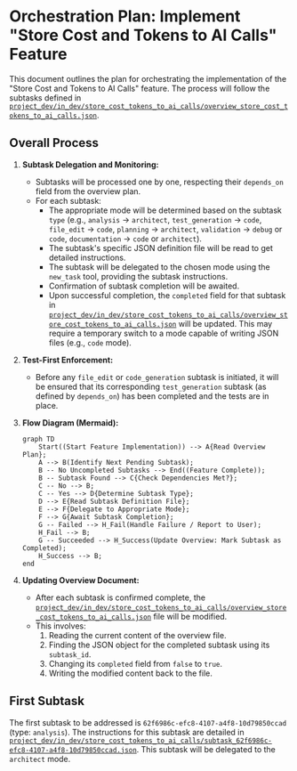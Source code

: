 # Orchestration Plan: Implement "Store Cost and Tokens to AI Calls" Feature

This document outlines the plan for orchestrating the implementation of the "Store Cost and Tokens to AI Calls" feature. The process will follow the subtasks defined in [`project_dev/in_dev/store_cost_tokens_to_ai_calls/overview_store_cost_tokens_to_ai_calls.json`](project_dev/in_dev/store_cost_tokens_to_ai_calls/overview_store_cost_tokens_to_ai_calls.json:1).

## Overall Process

1.  **Subtask Delegation and Monitoring:**
    *   Subtasks will be processed one by one, respecting their `depends_on` field from the overview plan.
    *   For each subtask:
        *   The appropriate mode will be determined based on the subtask `type` (e.g., `analysis` -> `architect`, `test_generation` -> `code`, `file_edit` -> `code`, `planning` -> `architect`, `validation` -> `debug` or `code`, `documentation` -> `code` or `architect`).
        *   The subtask's specific JSON definition file will be read to get detailed instructions.
        *   The subtask will be delegated to the chosen mode using the `new_task` tool, providing the subtask instructions.
        *   Confirmation of subtask completion will be awaited.
        *   Upon successful completion, the `completed` field for that subtask in [`project_dev/in_dev/store_cost_tokens_to_ai_calls/overview_store_cost_tokens_to_ai_calls.json`](project_dev/in_dev/store_cost_tokens_to_ai_calls/overview_store_cost_tokens_to_ai_calls.json:1) will be updated. This may require a temporary switch to a mode capable of writing JSON files (e.g., `code` mode).

2.  **Test-First Enforcement:**
    *   Before any `file_edit` or `code_generation` subtask is initiated, it will be ensured that its corresponding `test_generation` subtask (as defined by `depends_on`) has been completed and the tests are in place.

3.  **Flow Diagram (Mermaid):**

    ```mermaid
    graph TD
        Start((Start Feature Implementation)) --> A{Read Overview Plan};
        A --> B(Identify Next Pending Subtask);
        B -- No Uncompleted Subtasks --> End((Feature Complete));
        B -- Subtask Found --> C{Check Dependencies Met?};
        C -- No --> B;
        C -- Yes --> D{Determine Subtask Type};
        D --> E{Read Subtask Definition File};
        E --> F{Delegate to Appropriate Mode};
        F --> G{Await Subtask Completion};
        G -- Failed --> H_Fail(Handle Failure / Report to User);
        H_Fail --> B;
        G -- Succeeded --> H_Success(Update Overview: Mark Subtask as Completed);
        H_Success --> B;
    end
    ```

4.  **Updating Overview Document:**
    *   After each subtask is confirmed complete, the [`project_dev/in_dev/store_cost_tokens_to_ai_calls/overview_store_cost_tokens_to_ai_calls.json`](project_dev/in_dev/store_cost_tokens_to_ai_calls/overview_store_cost_tokens_to_ai_calls.json:1) file will be modified.
    *   This involves:
        1.  Reading the current content of the overview file.
        2.  Finding the JSON object for the completed subtask using its `subtask_id`.
        3.  Changing its `completed` field from `false` to `true`.
        4.  Writing the modified content back to the file.

## First Subtask

The first subtask to be addressed is `62f6986c-efc8-4107-a4f8-10d79850ccad` (type: `analysis`).
The instructions for this subtask are detailed in [`project_dev/in_dev/store_cost_tokens_to_ai_calls/subtask_62f6986c-efc8-4107-a4f8-10d79850ccad.json`](project_dev/in_dev/store_cost_tokens_to_ai_calls/subtask_62f6986c-efc8-4107-a4f8-10d79850ccad.json:1).
This subtask will be delegated to the `architect` mode.